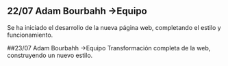 ## 22/07 Adam Bourbahh ->Equipo
Se ha iniciado el desarrollo de la nueva página web, completando el estilo y funcionamiento.

##23/07 Adam Bourbahh ->Equipo
Transformación completa de la web, construyendo un nuevo estilo.
